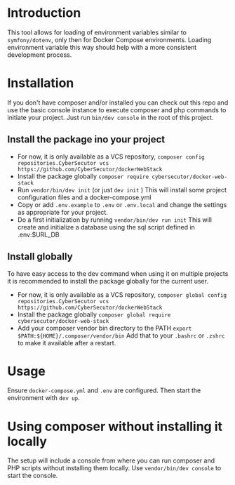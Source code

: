 # Introduction

This tool allows for loading of environment variables similar to 
`symfony/dotenv`, only then for Docker Compose environments. Loading 
environment variable this way should help with a more consistent development
process.

# Installation

If you don't have composer and/or installed you can check out this repo and use the basic console instance to 
execute composer and php commands to initiate your project.
Just run `bin/dev console` in the root of this project.

## Install the package ino your project
- For now, it is only available as a VCS repository,
  `composer config repositories.CyberSecutor vcs https://github.com/CyberSecutor/dockerWebStack`
- Install the package globally
  `composer require cybersecutor/docker-web-stack`
- Run `vendor/bin/dev init` (or just `dev init` )
  This will install some project configuration files and a docker-compose.yml
- Copy or add `.env.example` to `.env` or `.env.local` and change the settings as appropriate for your project.
- Do a first initialization by running `vendor/bin/dev run init`
  This will create and initialize a database using the sql script defined in .env:$URL_DB
  
## Install globally
To have easy access to the dev command when using it on multiple projects it is recommended to install the 
package globally for the current user.
- For now, it is only available as a VCS repository,
  `composer global config repositories.CyberSecutor vcs https://github.com/CyberSecutor/dockerWebStack`
- Install the package globally
  `composer global require cybersecutor/docker-web-stack`
- Add your composer vendor bin directory to the PATH
  `export $PATH:${HOME}/.composer/vendor/bin`
  Add that to your `.bashrc` or `.zshrc` to make it available after a restart.

# Usage

Ensure `docker-compose.yml` and `.env` are
configured. Then start the environment with `dev up`.

# Using composer without installing it locally

The setup will include a console from where you can run composer 
and PHP scripts without installing them locally.
Use `vendor/bin/dev console` to start the console.